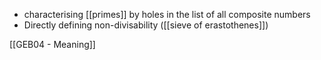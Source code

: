 - characterising [[primes]] by holes in the list of all composite numbers
- Directly defining non-divisability ([[sieve of erastothenes]])

[[GEB04 - Meaning]]
